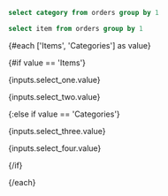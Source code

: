 ```sql categories
select category from orders group by 1
```

```sql items
select item from orders group by 1
```



<Tabs>

{#each ['Items', 'Categories'] as value}

  <Tab label={value}>


{#if value == 'Items'}

  <Dropdown data={items}  name=select_one value=item label=Item/>

  {inputs.select_one.value}

  <Dropdown data={items}  name=select_two value=item label=Item/>

  {inputs.select_two.value}

{:else if value == 'Categories'}

  <Dropdown data={items}  name=select_three value=item label=Item/>

  {inputs.select_three.value}

  <Dropdown data={items}  name=select_four value=item label=Item/>

  {inputs.select_four.value}

{/if}


  </Tab>

{/each}

</Tabs>